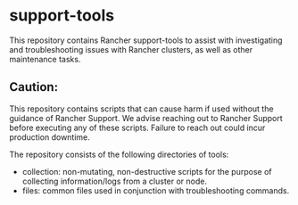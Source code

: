 # support-tools

This repository contains Rancher support-tools to assist with investigating and troubleshooting issues with Rancher clusters, as well as other maintenance tasks.

## Caution:

This repository contains scripts that can cause harm if used without the guidance of Rancher Support. We advise reaching out to Rancher Support before executing any of these scripts. Failure to reach out could incur production downtime.

The repository consists of the following directories of tools:
- collection: non-mutating, non-destructive scripts for the purpose of collecting information/logs from a cluster or node.
- files: common files used in conjunction with troubleshooting commands.
